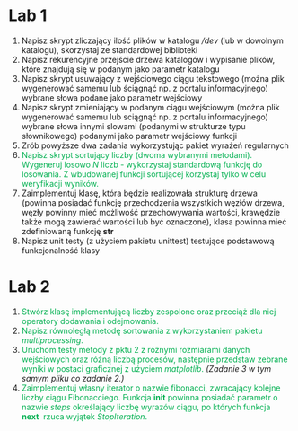# Lab 1
1.  Napisz skrypt zliczający ilość plików w katalogu _/dev_ (lub w dowolnym katalogu), skorzystaj ze standardowej biblioteki
2.  Napisz rekurencyjne przejście drzewa katalogów i wypisanie plików, które znajdują się w podanym jako parametr katalogu
3.  Napisz skrypt usuwający z wejściowego ciągu tekstowego (można plik wygenerować samemu lub ściągnąć np. z portalu informacyjnego) wybrane słowa podane jako parametr wejściowy
4.  Napisz skrypt zmieniający w podanym ciągu wejściowym (można plik wygenerować samemu lub sciągnąć np. z portalu informacyjnego) wybrane słowa innymi slowami (podanymi w strukturze typu słownikowego) podanymi jako parametr wejściowy funkcji
5.  Zrób powyższe dwa zadania wykorzystując pakiet wyrażeń regularnych
6.  <font color="#00b050">Napisz skrypt sortujący liczby (dwoma wybranymi metodami). Wygeneruj losowo _N_ liczb - wykorzystaj standardową funkcję do losowania. Z wbudowanej funkcji sortującej korzystaj tylko w celu weryfikacji wyników.</font>
7.  Zaimplementuj klasę, która będzie realizowała strukturę drzewa (powinna posiadać funkcję przechodzenia wszystkich węzłów drzewa, węzły powinny mieć możliwość przechowywania wartości, krawędzie także mogą zawierać wartości lub być oznaczone), klasa powinna mieć zdefiniowaną funkcję __str__
8. Napisz unit testy (z użyciem pakietu unittest) testujące podstawową funkcjonalność klasy
# Lab 2
1.  <font color="#00b050">Stwórz klasę implementującą liczby zespolone oraz przeciąż dla niej operatory dodawania i odejmowania.</font>
2.  <font color="#00b050">Napisz równoległą metodę sortowania z wykorzystaniem pakietu _multiprocessing_.</font>
3.  <font color="#00b050">Uruchom testy metody z pktu 2 z różnymi rozmiarami danych wejściowych oraz różną liczbą procesów, następnie przedstaw zebrane wyniki w postaci graficznej z użyciem _matplotlib_.</font> *(Zadanie 3 w tym samym pliku co zadanie 2.)*
4.  <font color="#00b050">Zaimplementuj własny iterator o nazwie fibonacci, zwracający kolejne liczby ciągu Fibonacciego. Funkcja __init__ powinna posiadać parametr o nazwie _steps_ określający liczbę wyrazów ciągu, po których funkcja  __next__  rzuca wyjątek _StopIteration_.</font>




